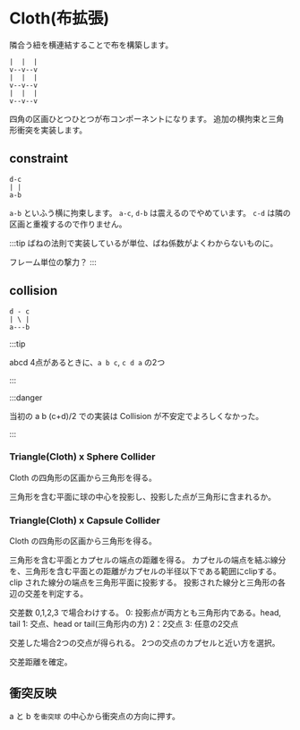 # Cloth(布拡張)

隣合う紐を横連結することで布を構築します。

```
|  |  |
v--v--v
|  |  |
v--v--v
|  |  |
v--v--v
```

四角の区画ひとつひとつが布コンポーネントになります。
追加の横拘束と三角形衝突を実装します。

## constraint

```
d-c
| |
a-b
```

`a-b` といふう横に拘束します。
`a-c`, `d-b` は震えるのでやめています。
`c-d` は隣の区画と重複するので作りません。

:::tip
ばねの法則で実装しているが単位、ばね係数がよくわからないものに。

フレーム単位の撃力？
:::

## collision

```
d - c
| \ |
a---b
```

:::tip

abcd 4点があるときに、`a b c`, `c d a` の2つ 

:::

:::danger

当初の a b (c+d)/2 での実装は Collision が不安定でよろしくなかった。

:::

### Triangle(Cloth) x Sphere Collider

Cloth の四角形の区画から三角形を得る。

三角形を含む平面に球の中心を投影し、投影した点が三角形に含まれるか。

### Triangle(Cloth) x Capsule Collider

Cloth の四角形の区画から三角形を得る。

三角形を含む平面とカプセルの端点の距離を得る。
カプセルの端点を結ぶ線分を、三角形を含む平面との距離がカプセルの半径以下である範囲にclipする。
clip された線分の端点を三角形平面に投影する。
投影された線分と三角形の各辺の交差を判定する。

交差数 0,1,2,3 で場合わけする。
0: 投影点が両方とも三角形内である。head, tail
1: 交点、head or tail(三角形内の方)
2：2交点
3: 任意の2交点

交差した場合2つの交点が得られる。
2つの交点のカプセルと近い方を選択。

交差距離を確定。

## 衝突反映

a と b を`衝突球` の中心から衝突点の方向に押す。

